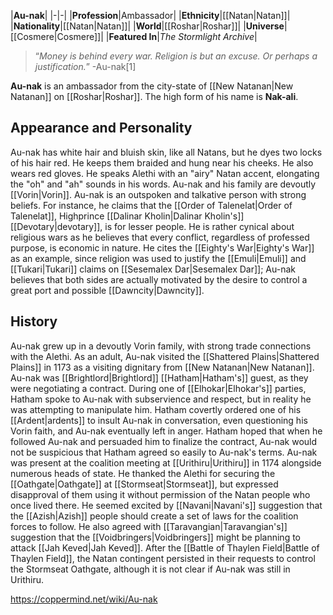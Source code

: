 |**Au-nak**|
|-|-|
|**Profession**|Ambassador|
|**Ethnicity**|[[Natan\|Natan]]|
|**Nationality**|[[Natan\|Natan]]|
|**World**|[[Roshar\|Roshar]]|
|**Universe**|[[Cosmere\|Cosmere]]|
|**Featured In**|*The Stormlight Archive*|

>“*Money is behind every war. Religion is but an excuse. Or perhaps a justification.*”
\-Au-nak[1]


**Au-nak** is an ambassador from the city-state of [[New Natanan\|New Natanan]] on [[Roshar\|Roshar]]. The high form of his name is **Nak-ali**.

## Appearance and Personality
Au-nak has white hair and bluish skin, like all Natans, but he dyes two locks of his hair red. He keeps them braided and hung near his cheeks. He also wears red gloves. He speaks Alethi with an "airy" Natan accent, elongating the "oh" and "ah" sounds in his words.
Au-nak and his family are devoutly [[Vorin\|Vorin]]. Au-nak is an outspoken and talkative person with strong beliefs. For instance, he claims that the [[Order of Talenelat\|Order of Talenelat]], Highprince [[Dalinar Kholin\|Dalinar Kholin's]] [[Devotary\|devotary]], is for lesser people. He is rather cynical about religious wars as he believes that every conflict, regardless of professed purpose, is economic in nature. He cites the [[Eighty's War\|Eighty's War]] as an example, since religion was used to justify the [[Emuli\|Emuli]] and [[Tukari\|Tukari]] claims on [[Sesemalex Dar\|Sesemalex Dar]]; Au-nak believes that both sides are actually motivated by the desire to control a great port and possible [[Dawncity\|Dawncity]].

## History
Au-nak grew up in a devoutly Vorin family, with strong trade connections with the Alethi.
As an adult, Au-nak visited the [[Shattered Plains\|Shattered Plains]] in 1173 as a visiting dignitary from [[New Natanan\|New Natanan]]. Au-nak was [[Brightlord\|Brightlord]] [[Hatham\|Hatham's]] guest, as they were negotiating a contract. During one of [[Elhokar\|Elhokar's]] parties, Hatham spoke to Au-nak with subservience and respect, but in reality he was attempting to manipulate him. Hatham covertly ordered one of his [[Ardent\|ardents]] to insult Au-nak in conversation, even questioning his Vorin faith, and Au-nak eventually left in anger. Hatham hoped that when he followed Au-nak and persuaded him to finalize the contract, Au-nak would not be suspicious that Hatham agreed so easily to Au-nak's terms.
Au-nak was present at the coalition meeting at [[Urithiru\|Urithiru]] in 1174 alongside numerous heads of state. He thanked the Alethi for securing the [[Oathgate\|Oathgate]] at [[Stormseat\|Stormseat]], but expressed disapproval of them using it without permission of the Natan people who once lived there. He seemed excited by [[Navani\|Navani's]] suggestion that the [[Azish\|Azish]] people should create a set of laws for the coalition forces to follow. He also agreed with [[Taravangian\|Taravangian's]] suggestion that the [[Voidbringers\|Voidbringers]] might be planning to attack [[Jah Keved\|Jah Keved]]. After the [[Battle of Thaylen Field\|Battle of Thaylen Field]], the Natan contingent persisted in their requests to control the Stormseat Oathgate, although it is not clear if Au-nak was still in Urithiru.



https://coppermind.net/wiki/Au-nak